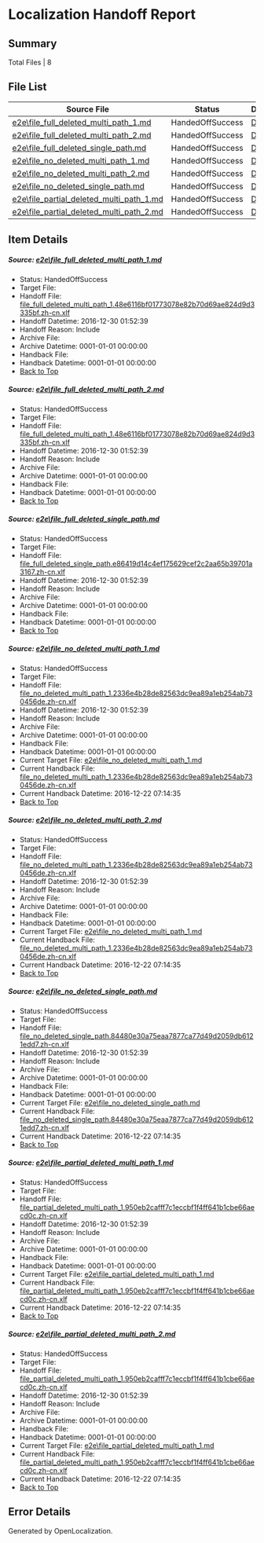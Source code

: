# <a name='report-top'></a> Localization Handoff Report

## Summary
 Total Files | 8

## File List
 Source File | Status | Details 
 ----------- | ------ | ------- 
 [e2e\file_full_deleted_multi_path_1.md](https://github.com/OpenLocalizationTestOrg/ol-test0/blob/c28ea69d71cd3ab61c767934e26799e935c7b75b/e2e/file_full_deleted_multi_path_1.md) | HandedOffSuccess | [Details](#11dff00452a0ac9463ccfb39284af037288514181)
 [e2e\file_full_deleted_multi_path_2.md](https://github.com/OpenLocalizationTestOrg/ol-test0/blob/c28ea69d71cd3ab61c767934e26799e935c7b75b/e2e/file_full_deleted_multi_path_2.md) | HandedOffSuccess | [Details](#11dff00452a0ac9463ccfb39284af037288514182)
 [e2e\file_full_deleted_single_path.md](https://github.com/OpenLocalizationTestOrg/ol-test0/blob/c28ea69d71cd3ab61c767934e26799e935c7b75b/e2e/file_full_deleted_single_path.md) | HandedOffSuccess | [Details](#3a5c4e6026f722706935cdf6d5fa6c7d60987c113)
 [e2e\file_no_deleted_multi_path_1.md](https://github.com/OpenLocalizationTestOrg/ol-test0/blob/c28ea69d71cd3ab61c767934e26799e935c7b75b/e2e/file_no_deleted_multi_path_1.md) | HandedOffSuccess | [Details](#9c463393a8dfeab4fbdb019e77887233cd9bed764)
 [e2e\file_no_deleted_multi_path_2.md](https://github.com/OpenLocalizationTestOrg/ol-test0/blob/c28ea69d71cd3ab61c767934e26799e935c7b75b/e2e/file_no_deleted_multi_path_2.md) | HandedOffSuccess | [Details](#9c463393a8dfeab4fbdb019e77887233cd9bed765)
 [e2e\file_no_deleted_single_path.md](https://github.com/OpenLocalizationTestOrg/ol-test0/blob/c28ea69d71cd3ab61c767934e26799e935c7b75b/e2e/file_no_deleted_single_path.md) | HandedOffSuccess | [Details](#631eb1339f7d0a4dd8c3f0dceb997e5adaf8ea586)
 [e2e\file_partial_deleted_multi_path_1.md](https://github.com/OpenLocalizationTestOrg/ol-test0/blob/c28ea69d71cd3ab61c767934e26799e935c7b75b/e2e/file_partial_deleted_multi_path_1.md) | HandedOffSuccess | [Details](#4214210f193b0818d941708bbd658611207068c37)
 [e2e\file_partial_deleted_multi_path_2.md](https://github.com/OpenLocalizationTestOrg/ol-test0/blob/c28ea69d71cd3ab61c767934e26799e935c7b75b/e2e/file_partial_deleted_multi_path_2.md) | HandedOffSuccess | [Details](#4214210f193b0818d941708bbd658611207068c38)

## Item Details
##### <a name='11dff00452a0ac9463ccfb39284af037288514181'></a> Source: [e2e\file_full_deleted_multi_path_1.md](https://github.com/OpenLocalizationTestOrg/ol-test0/blob/c28ea69d71cd3ab61c767934e26799e935c7b75b/e2e/file_full_deleted_multi_path_1.md)
* Status: HandedOffSuccess
* Target File: 
* Handoff File: [file_full_deleted_multi_path_1.48e6116bf01773078e82b70d69ae824d9d3335bf.zh-cn.xlf](https://github.com/OpenLocalizationTestOrg/ol-test0-handoff/blob/b4aa2f40a2ef849945a0b616c425fba201b7f69a/ol-handoff/OpenLocalizationTestOrg/ol-test0-zhcn/shujia/mt/file_full_deleted_multi_path_1.48e6116bf01773078e82b70d69ae824d9d3335bf.zh-cn.xlf)
* Handoff Datetime: 2016-12-30 01:52:39
* Handoff Reason: Include
* Archive File: 
* Archive Datetime: 0001-01-01 00:00:00
* Handback File: 
* Handback Datetime: 0001-01-01 00:00:00
* [Back to Top](#report-top)

##### <a name='11dff00452a0ac9463ccfb39284af037288514182'></a> Source: [e2e\file_full_deleted_multi_path_2.md](https://github.com/OpenLocalizationTestOrg/ol-test0/blob/c28ea69d71cd3ab61c767934e26799e935c7b75b/e2e/file_full_deleted_multi_path_2.md)
* Status: HandedOffSuccess
* Target File: 
* Handoff File: [file_full_deleted_multi_path_1.48e6116bf01773078e82b70d69ae824d9d3335bf.zh-cn.xlf](https://github.com/OpenLocalizationTestOrg/ol-test0-handoff/blob/b4aa2f40a2ef849945a0b616c425fba201b7f69a/ol-handoff/OpenLocalizationTestOrg/ol-test0-zhcn/shujia/mt/file_full_deleted_multi_path_1.48e6116bf01773078e82b70d69ae824d9d3335bf.zh-cn.xlf)
* Handoff Datetime: 2016-12-30 01:52:39
* Handoff Reason: Include
* Archive File: 
* Archive Datetime: 0001-01-01 00:00:00
* Handback File: 
* Handback Datetime: 0001-01-01 00:00:00
* [Back to Top](#report-top)

##### <a name='3a5c4e6026f722706935cdf6d5fa6c7d60987c113'></a> Source: [e2e\file_full_deleted_single_path.md](https://github.com/OpenLocalizationTestOrg/ol-test0/blob/c28ea69d71cd3ab61c767934e26799e935c7b75b/e2e/file_full_deleted_single_path.md)
* Status: HandedOffSuccess
* Target File: 
* Handoff File: [file_full_deleted_single_path.e86419d14c4ef175629cef2c2aa65b39701a3167.zh-cn.xlf](https://github.com/OpenLocalizationTestOrg/ol-test0-handoff/blob/b4aa2f40a2ef849945a0b616c425fba201b7f69a/ol-handoff/OpenLocalizationTestOrg/ol-test0-zhcn/shujia/mt/file_full_deleted_single_path.e86419d14c4ef175629cef2c2aa65b39701a3167.zh-cn.xlf)
* Handoff Datetime: 2016-12-30 01:52:39
* Handoff Reason: Include
* Archive File: 
* Archive Datetime: 0001-01-01 00:00:00
* Handback File: 
* Handback Datetime: 0001-01-01 00:00:00
* [Back to Top](#report-top)

##### <a name='9c463393a8dfeab4fbdb019e77887233cd9bed764'></a> Source: [e2e\file_no_deleted_multi_path_1.md](https://github.com/OpenLocalizationTestOrg/ol-test0/blob/c28ea69d71cd3ab61c767934e26799e935c7b75b/e2e/file_no_deleted_multi_path_1.md)
* Status: HandedOffSuccess
* Target File: 
* Handoff File: [file_no_deleted_multi_path_1.2336e4b28de82563dc9ea89a1eb254ab730456de.zh-cn.xlf](https://github.com/OpenLocalizationTestOrg/ol-test0-handoff/blob/b4aa2f40a2ef849945a0b616c425fba201b7f69a/ol-handoff/OpenLocalizationTestOrg/ol-test0-zhcn/shujia/mt/file_no_deleted_multi_path_1.2336e4b28de82563dc9ea89a1eb254ab730456de.zh-cn.xlf)
* Handoff Datetime: 2016-12-30 01:52:39
* Handoff Reason: Include
* Archive File: 
* Archive Datetime: 0001-01-01 00:00:00
* Handback File: 
* Handback Datetime: 0001-01-01 00:00:00
* Current Target File: [e2e\file_no_deleted_multi_path_1.md](https://github.com/OpenLocalizationTestOrg/ol-test0-zhcn/blob/447945746e9aca8f65c2b3ab31097a45d618ace1/e2e/file_no_deleted_multi_path_1.md)
* Current Handback File: [file_no_deleted_multi_path_1.2336e4b28de82563dc9ea89a1eb254ab730456de.zh-cn.xlf](https://github.com/OpenLocalizationTestOrg/ol-test0-handback/blob/dc1bc88258e2cc84ede15cc3a4ee86e8bed6c728/ol-handback/OpenLocalizationTestOrg/ol-test0-zhcn/shujia/mt/file_no_deleted_multi_path_1.2336e4b28de82563dc9ea89a1eb254ab730456de.zh-cn.xlf)
* Current Handback Datetime: 2016-12-22 07:14:35
* [Back to Top](#report-top)

##### <a name='9c463393a8dfeab4fbdb019e77887233cd9bed765'></a> Source: [e2e\file_no_deleted_multi_path_2.md](https://github.com/OpenLocalizationTestOrg/ol-test0/blob/c28ea69d71cd3ab61c767934e26799e935c7b75b/e2e/file_no_deleted_multi_path_2.md)
* Status: HandedOffSuccess
* Target File: 
* Handoff File: [file_no_deleted_multi_path_1.2336e4b28de82563dc9ea89a1eb254ab730456de.zh-cn.xlf](https://github.com/OpenLocalizationTestOrg/ol-test0-handoff/blob/b4aa2f40a2ef849945a0b616c425fba201b7f69a/ol-handoff/OpenLocalizationTestOrg/ol-test0-zhcn/shujia/mt/file_no_deleted_multi_path_1.2336e4b28de82563dc9ea89a1eb254ab730456de.zh-cn.xlf)
* Handoff Datetime: 2016-12-30 01:52:39
* Handoff Reason: Include
* Archive File: 
* Archive Datetime: 0001-01-01 00:00:00
* Handback File: 
* Handback Datetime: 0001-01-01 00:00:00
* Current Target File: [e2e\file_no_deleted_multi_path_1.md](https://github.com/OpenLocalizationTestOrg/ol-test0-zhcn/blob/447945746e9aca8f65c2b3ab31097a45d618ace1/e2e/file_no_deleted_multi_path_1.md)
* Current Handback File: [file_no_deleted_multi_path_1.2336e4b28de82563dc9ea89a1eb254ab730456de.zh-cn.xlf](https://github.com/OpenLocalizationTestOrg/ol-test0-handback/blob/dc1bc88258e2cc84ede15cc3a4ee86e8bed6c728/ol-handback/OpenLocalizationTestOrg/ol-test0-zhcn/shujia/mt/file_no_deleted_multi_path_1.2336e4b28de82563dc9ea89a1eb254ab730456de.zh-cn.xlf)
* Current Handback Datetime: 2016-12-22 07:14:35
* [Back to Top](#report-top)

##### <a name='631eb1339f7d0a4dd8c3f0dceb997e5adaf8ea586'></a> Source: [e2e\file_no_deleted_single_path.md](https://github.com/OpenLocalizationTestOrg/ol-test0/blob/c28ea69d71cd3ab61c767934e26799e935c7b75b/e2e/file_no_deleted_single_path.md)
* Status: HandedOffSuccess
* Target File: 
* Handoff File: [file_no_deleted_single_path.84480e30a75eaa7877ca77d49d2059db6121edd7.zh-cn.xlf](https://github.com/OpenLocalizationTestOrg/ol-test0-handoff/blob/b4aa2f40a2ef849945a0b616c425fba201b7f69a/ol-handoff/OpenLocalizationTestOrg/ol-test0-zhcn/shujia/mt/file_no_deleted_single_path.84480e30a75eaa7877ca77d49d2059db6121edd7.zh-cn.xlf)
* Handoff Datetime: 2016-12-30 01:52:39
* Handoff Reason: Include
* Archive File: 
* Archive Datetime: 0001-01-01 00:00:00
* Handback File: 
* Handback Datetime: 0001-01-01 00:00:00
* Current Target File: [e2e\file_no_deleted_single_path.md](https://github.com/OpenLocalizationTestOrg/ol-test0-zhcn/blob/447945746e9aca8f65c2b3ab31097a45d618ace1/e2e/file_no_deleted_single_path.md)
* Current Handback File: [file_no_deleted_single_path.84480e30a75eaa7877ca77d49d2059db6121edd7.zh-cn.xlf](https://github.com/OpenLocalizationTestOrg/ol-test0-handback/blob/dc1bc88258e2cc84ede15cc3a4ee86e8bed6c728/ol-handback/OpenLocalizationTestOrg/ol-test0-zhcn/shujia/mt/file_no_deleted_single_path.84480e30a75eaa7877ca77d49d2059db6121edd7.zh-cn.xlf)
* Current Handback Datetime: 2016-12-22 07:14:35
* [Back to Top](#report-top)

##### <a name='4214210f193b0818d941708bbd658611207068c37'></a> Source: [e2e\file_partial_deleted_multi_path_1.md](https://github.com/OpenLocalizationTestOrg/ol-test0/blob/c28ea69d71cd3ab61c767934e26799e935c7b75b/e2e/file_partial_deleted_multi_path_1.md)
* Status: HandedOffSuccess
* Target File: 
* Handoff File: [file_partial_deleted_multi_path_1.950eb2cafff7c1eccbf1f4ff641b1cbe66aecd0c.zh-cn.xlf](https://github.com/OpenLocalizationTestOrg/ol-test0-handoff/blob/b4aa2f40a2ef849945a0b616c425fba201b7f69a/ol-handoff/OpenLocalizationTestOrg/ol-test0-zhcn/shujia/mt/file_partial_deleted_multi_path_1.950eb2cafff7c1eccbf1f4ff641b1cbe66aecd0c.zh-cn.xlf)
* Handoff Datetime: 2016-12-30 01:52:39
* Handoff Reason: Include
* Archive File: 
* Archive Datetime: 0001-01-01 00:00:00
* Handback File: 
* Handback Datetime: 0001-01-01 00:00:00
* Current Target File: [e2e\file_partial_deleted_multi_path_1.md](https://github.com/OpenLocalizationTestOrg/ol-test0-zhcn/blob/447945746e9aca8f65c2b3ab31097a45d618ace1/e2e/file_partial_deleted_multi_path_1.md)
* Current Handback File: [file_partial_deleted_multi_path_1.950eb2cafff7c1eccbf1f4ff641b1cbe66aecd0c.zh-cn.xlf](https://github.com/OpenLocalizationTestOrg/ol-test0-handback/blob/dc1bc88258e2cc84ede15cc3a4ee86e8bed6c728/ol-handback/OpenLocalizationTestOrg/ol-test0-zhcn/shujia/mt/file_partial_deleted_multi_path_1.950eb2cafff7c1eccbf1f4ff641b1cbe66aecd0c.zh-cn.xlf)
* Current Handback Datetime: 2016-12-22 07:14:35
* [Back to Top](#report-top)

##### <a name='4214210f193b0818d941708bbd658611207068c38'></a> Source: [e2e\file_partial_deleted_multi_path_2.md](https://github.com/OpenLocalizationTestOrg/ol-test0/blob/c28ea69d71cd3ab61c767934e26799e935c7b75b/e2e/file_partial_deleted_multi_path_2.md)
* Status: HandedOffSuccess
* Target File: 
* Handoff File: [file_partial_deleted_multi_path_1.950eb2cafff7c1eccbf1f4ff641b1cbe66aecd0c.zh-cn.xlf](https://github.com/OpenLocalizationTestOrg/ol-test0-handoff/blob/b4aa2f40a2ef849945a0b616c425fba201b7f69a/ol-handoff/OpenLocalizationTestOrg/ol-test0-zhcn/shujia/mt/file_partial_deleted_multi_path_1.950eb2cafff7c1eccbf1f4ff641b1cbe66aecd0c.zh-cn.xlf)
* Handoff Datetime: 2016-12-30 01:52:39
* Handoff Reason: Include
* Archive File: 
* Archive Datetime: 0001-01-01 00:00:00
* Handback File: 
* Handback Datetime: 0001-01-01 00:00:00
* Current Target File: [e2e\file_partial_deleted_multi_path_1.md](https://github.com/OpenLocalizationTestOrg/ol-test0-zhcn/blob/447945746e9aca8f65c2b3ab31097a45d618ace1/e2e/file_partial_deleted_multi_path_1.md)
* Current Handback File: [file_partial_deleted_multi_path_1.950eb2cafff7c1eccbf1f4ff641b1cbe66aecd0c.zh-cn.xlf](https://github.com/OpenLocalizationTestOrg/ol-test0-handback/blob/dc1bc88258e2cc84ede15cc3a4ee86e8bed6c728/ol-handback/OpenLocalizationTestOrg/ol-test0-zhcn/shujia/mt/file_partial_deleted_multi_path_1.950eb2cafff7c1eccbf1f4ff641b1cbe66aecd0c.zh-cn.xlf)
* Current Handback Datetime: 2016-12-22 07:14:35
* [Back to Top](#report-top)


## Error Details

Generated by OpenLocalization.
